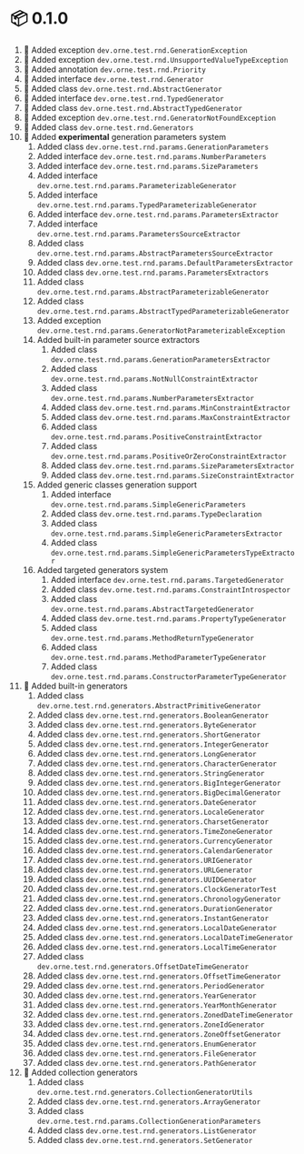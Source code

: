 # :package: 0.1.0

01. :gift: Added exception `dev.orne.test.rnd.GenerationException`
01. :gift: Added exception `dev.orne.test.rnd.UnsupportedValueTypeException`
01. :gift: Added annotation `dev.orne.test.rnd.Priority`
01. :gift: Added interface `dev.orne.test.rnd.Generator`
01. :gift: Added class `dev.orne.test.rnd.AbstractGenerator`
01. :gift: Added interface `dev.orne.test.rnd.TypedGenerator`
01. :gift: Added class `dev.orne.test.rnd.AbstractTypedGenerator`
01. :gift: Added exception `dev.orne.test.rnd.GeneratorNotFoundException`
01. :gift: Added class `dev.orne.test.rnd.Generators`
01. :gift: Added **experimental** generation parameters system
    01. Added class `dev.orne.test.rnd.params.GenerationParameters`
    01. Added interface `dev.orne.test.rnd.params.NumberParameters`
    01. Added interface `dev.orne.test.rnd.params.SizeParameters`
    01. Added interface `dev.orne.test.rnd.params.ParameterizableGenerator`
    01. Added interface `dev.orne.test.rnd.params.TypedParameterizableGenerator`
    01. Added interface `dev.orne.test.rnd.params.ParametersExtractor`
    01. Added interface `dev.orne.test.rnd.params.ParametersSourceExtractor`
    01. Added class `dev.orne.test.rnd.params.AbstractParametersSourceExtractor`
    01. Added class `dev.orne.test.rnd.params.DefaultParametersExtractor`
    01. Added class `dev.orne.test.rnd.params.ParametersExtractors`
    01. Added class `dev.orne.test.rnd.params.AbstractParameterizableGenerator`
    01. Added class `dev.orne.test.rnd.params.AbstractTypedParameterizableGenerator`
    01. Added exception `dev.orne.test.rnd.params.GeneratorNotParameterizableException`
    01. Added built-in parameter source extractors
        01. Added class `dev.orne.test.rnd.params.GenerationParametersExtractor`
        01. Added class `dev.orne.test.rnd.params.NotNullConstraintExtractor`
        01. Added class `dev.orne.test.rnd.params.NumberParametersExtractor`
        01. Added class `dev.orne.test.rnd.params.MinConstraintExtractor`
        01. Added class `dev.orne.test.rnd.params.MaxConstraintExtractor`
        01. Added class `dev.orne.test.rnd.params.PositiveConstraintExtractor`
        01. Added class `dev.orne.test.rnd.params.PositiveOrZeroConstraintExtractor`
        01. Added class `dev.orne.test.rnd.params.SizeParametersExtractor`
        01. Added class `dev.orne.test.rnd.params.SizeConstraintExtractor`
    01. Added generic classes generation support
        01. Added interface `dev.orne.test.rnd.params.SimpleGenericParameters`
        01. Added class `dev.orne.test.rnd.params.TypeDeclaration`
        01. Added class `dev.orne.test.rnd.params.SimpleGenericParametersExtractor`
        01. Added class `dev.orne.test.rnd.params.SimpleGenericParametersTypeExtractor`
    01. Added targeted generators system
        01. Added interface `dev.orne.test.rnd.params.TargetedGenerator`
        01. Added class `dev.orne.test.rnd.params.ConstraintIntrospector`
        01. Added class `dev.orne.test.rnd.params.AbstractTargetedGenerator`
        01. Added class `dev.orne.test.rnd.params.PropertyTypeGenerator`
        01. Added class `dev.orne.test.rnd.params.MethodReturnTypeGenerator`
        01. Added class `dev.orne.test.rnd.params.MethodParameterTypeGenerator`
        01. Added class `dev.orne.test.rnd.params.ConstructorParameterTypeGenerator`
01. :gift: Added built-in generators
    01. Added class `dev.orne.test.rnd.generators.AbstractPrimitiveGenerator`
    01. Added class `dev.orne.test.rnd.generators.BooleanGenerator`
    01. Added class `dev.orne.test.rnd.generators.ByteGenerator`
    01. Added class `dev.orne.test.rnd.generators.ShortGenerator`
    01. Added class `dev.orne.test.rnd.generators.IntegerGenerator`
    01. Added class `dev.orne.test.rnd.generators.LongGenerator`
    01. Added class `dev.orne.test.rnd.generators.CharacterGenerator`
    01. Added class `dev.orne.test.rnd.generators.StringGenerator`
    01. Added class `dev.orne.test.rnd.generators.BigIntegerGenerator`
    01. Added class `dev.orne.test.rnd.generators.BigDecimalGenerator`
    01. Added class `dev.orne.test.rnd.generators.DateGenerator`
    01. Added class `dev.orne.test.rnd.generators.LocaleGenerator`
    01. Added class `dev.orne.test.rnd.generators.CharsetGenerator`
    01. Added class `dev.orne.test.rnd.generators.TimeZoneGenerator`
    01. Added class `dev.orne.test.rnd.generators.CurrencyGenerator`
    01. Added class `dev.orne.test.rnd.generators.CalendarGenerator`
    01. Added class `dev.orne.test.rnd.generators.URIGenerator`
    01. Added class `dev.orne.test.rnd.generators.URLGenerator`
    01. Added class `dev.orne.test.rnd.generators.UUIDGenerator`
    01. Added class `dev.orne.test.rnd.generators.ClockGeneratorTest`
    01. Added class `dev.orne.test.rnd.generators.ChronologyGenerator`
    01. Added class `dev.orne.test.rnd.generators.DurationGenerator`
    01. Added class `dev.orne.test.rnd.generators.InstantGenerator`
    01. Added class `dev.orne.test.rnd.generators.LocalDateGenerator`
    01. Added class `dev.orne.test.rnd.generators.LocalDateTimeGenerator`
    01. Added class `dev.orne.test.rnd.generators.LocalTimeGenerator`
    01. Added class `dev.orne.test.rnd.generators.OffsetDateTimeGenerator`
    01. Added class `dev.orne.test.rnd.generators.OffsetTimeGenerator`
    01. Added class `dev.orne.test.rnd.generators.PeriodGenerator`
    01. Added class `dev.orne.test.rnd.generators.YearGenerator`
    01. Added class `dev.orne.test.rnd.generators.YearMonthGenerator`
    01. Added class `dev.orne.test.rnd.generators.ZonedDateTimeGenerator`
    01. Added class `dev.orne.test.rnd.generators.ZoneIdGenerator`
    01. Added class `dev.orne.test.rnd.generators.ZoneOffsetGenerator`
    01. Added class `dev.orne.test.rnd.generators.EnumGenerator`
    01. Added class `dev.orne.test.rnd.generators.FileGenerator`
    01. Added class `dev.orne.test.rnd.generators.PathGenerator`
01. :gift: Added collection generators
    01. Added class `dev.orne.test.rnd.generators.CollectionGeneratorUtils`
    01. Added class `dev.orne.test.rnd.generators.ArrayGenerator`
    01. Added class `dev.orne.test.rnd.params.CollectionGenerationParameters`
    01. Added class `dev.orne.test.rnd.generators.ListGenerator`
    01. Added class `dev.orne.test.rnd.generators.SetGenerator`
